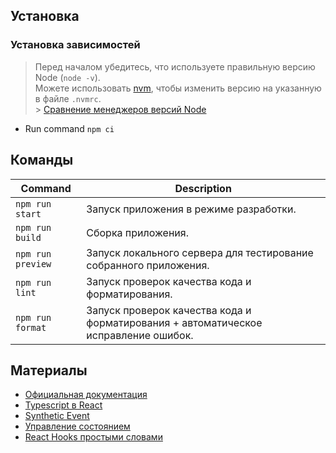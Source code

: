 ## Установка

### Установка зависимостей

> Перед началом убедитесь, что используете правильную версию Node (`node -v`).<br/>
> Можете использовать [nvm](https://github.com/nvm-sh/nvm), чтобы изменить версию на указанную в файле `.nvmrc`.<br/> > [Сравнение менеджеров версий Node](https://www.honeybadger.io/blog/node-environment-managers/)

- Run command `npm ci`

## Команды

| Command           | Description                                                                         |
| ----------------- | ----------------------------------------------------------------------------------- |
| `npm run start`   | Запуск приложения в режиме разработки.                                              |
| `npm run build`   | Сборка приложения.                                                                  |
| `npm run preview` | Запуск локального сервера для тестирование собранного приложения.                   |
| `npm run lint`    | Запуск проверок качества кода и форматирования.                                     |
| `npm run format`  | Запуск проверок качества кода и форматирования + автоматическое исправление ошибок. |

## Материалы

- [Официальная документация](https://react.dev/)
- [Typescript в React](https://blog.logrocket.com/your-reference-guide-to-using-typescript-in-react/)
- [Synthetic Event](https://react.dev/reference/react-dom/components/common#react-event-object)
- [Управление состоянием](https://habr.com/ru/post/507572/)
- [React Hooks простыми словами](https://habr.com/ru/company/simbirsoft/blog/652321/)
